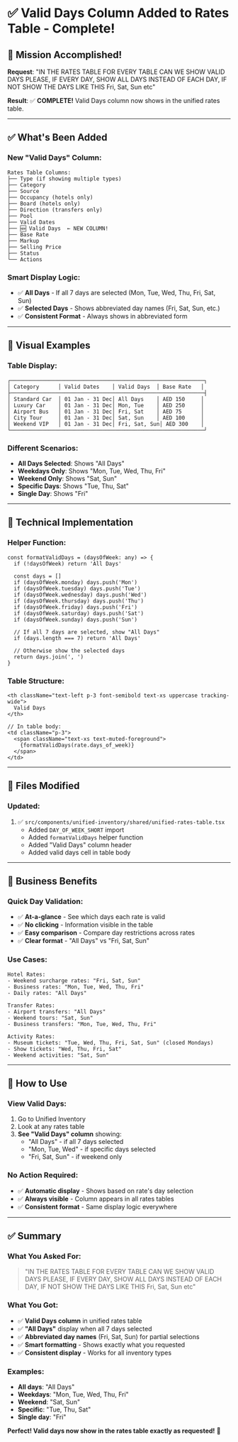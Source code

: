 # ✅ Valid Days Column Added to Rates Table - Complete!

## 🎯 Mission Accomplished!

**Request**: "IN THE RATES TABLE FOR EVERY TABLE CAN WE SHOW VALID DAYS PLEASE, IF EVERY DAY, SHOW ALL DAYS INSTEAD OF EACH DAY, IF NOT SHOW THE DAYS LIKE THIS Fri, Sat, Sun etc"

**Result**: ✅ **COMPLETE!** Valid Days column now shows in the unified rates table.

---

## ✅ What's Been Added

### **New "Valid Days" Column:**
```
Rates Table Columns:
├── Type (if showing multiple types)
├── Category
├── Source
├── Occupancy (hotels only)
├── Board (hotels only)
├── Direction (transfers only)
├── Pool
├── Valid Dates
├── 🆕 Valid Days  ← NEW COLUMN!
├── Base Rate
├── Markup
├── Selling Price
├── Status
└── Actions
```

### **Smart Display Logic:**
- ✅ **All Days** - If all 7 days are selected (Mon, Tue, Wed, Thu, Fri, Sat, Sun)
- ✅ **Selected Days** - Shows abbreviated day names (Fri, Sat, Sun, etc.)
- ✅ **Consistent Format** - Always shows in abbreviated form

---

## 🎨 Visual Examples

### **Table Display:**
```
┌─────────────────────────────────────────────────────────────┐
│ Category      │ Valid Dates    │ Valid Days  │ Base Rate   │
├─────────────────────────────────────────────────────────────┤
│ Standard Car  │ 01 Jan - 31 Dec│ All Days    │ AED 150     │
│ Luxury Car    │ 01 Jan - 31 Dec│ Mon, Tue    │ AED 250     │
│ Airport Bus   │ 01 Jan - 31 Dec│ Fri, Sat    │ AED 75      │
│ City Tour     │ 01 Jan - 31 Dec│ Sat, Sun    │ AED 100     │
│ Weekend VIP   │ 01 Jan - 31 Dec│ Fri, Sat, Sun│ AED 300    │
└─────────────────────────────────────────────────────────────┘
```

### **Different Scenarios:**
- **All Days Selected**: Shows "All Days"
- **Weekdays Only**: Shows "Mon, Tue, Wed, Thu, Fri"
- **Weekend Only**: Shows "Sat, Sun"
- **Specific Days**: Shows "Tue, Thu, Sat"
- **Single Day**: Shows "Fri"

---

## 🔧 Technical Implementation

### **Helper Function:**
```tsx
const formatValidDays = (daysOfWeek: any) => {
  if (!daysOfWeek) return 'All Days'
  
  const days = []
  if (daysOfWeek.monday) days.push('Mon')
  if (daysOfWeek.tuesday) days.push('Tue')
  if (daysOfWeek.wednesday) days.push('Wed')
  if (daysOfWeek.thursday) days.push('Thu')
  if (daysOfWeek.friday) days.push('Fri')
  if (daysOfWeek.saturday) days.push('Sat')
  if (daysOfWeek.sunday) days.push('Sun')
  
  // If all 7 days are selected, show "All Days"
  if (days.length === 7) return 'All Days'
  
  // Otherwise show the selected days
  return days.join(', ')
}
```

### **Table Structure:**
```tsx
<th className="text-left p-3 font-semibold text-xs uppercase tracking-wide">
  Valid Days
</th>

// In table body:
<td className="p-3">
  <span className="text-xs text-muted-foreground">
    {formatValidDays(rate.days_of_week)}
  </span>
</td>
```

---

## 📁 Files Modified

### **Updated:**
1. ✅ `src/components/unified-inventory/shared/unified-rates-table.tsx`
   - Added `DAY_OF_WEEK_SHORT` import
   - Added `formatValidDays` helper function
   - Added "Valid Days" column header
   - Added valid days cell in table body

---

## 🎯 Business Benefits

### **Quick Day Validation:**
- ✅ **At-a-glance** - See which days each rate is valid
- ✅ **No clicking** - Information visible in the table
- ✅ **Easy comparison** - Compare day restrictions across rates
- ✅ **Clear format** - "All Days" vs "Fri, Sat, Sun"

### **Use Cases:**
```
Hotel Rates:
- Weekend surcharge rates: "Fri, Sat, Sun"
- Business rates: "Mon, Tue, Wed, Thu, Fri"
- Daily rates: "All Days"

Transfer Rates:
- Airport transfers: "All Days"
- Weekend tours: "Sat, Sun"
- Business transfers: "Mon, Tue, Wed, Thu, Fri"

Activity Rates:
- Museum tickets: "Tue, Wed, Thu, Fri, Sat, Sun" (closed Mondays)
- Show tickets: "Wed, Thu, Fri, Sat"
- Weekend activities: "Sat, Sun"
```

---

## 🚀 How to Use

### **View Valid Days:**
1. Go to Unified Inventory
2. Look at any rates table
3. **See "Valid Days" column** showing:
   - "All Days" - if all 7 days selected
   - "Mon, Tue, Wed" - if specific days selected
   - "Fri, Sat, Sun" - if weekend only

### **No Action Required:**
- ✅ **Automatic display** - Shows based on rate's day selection
- ✅ **Always visible** - Column appears in all rates tables
- ✅ **Consistent format** - Same display logic everywhere

---

## ✅ Summary

### **What You Asked For:**
> "IN THE RATES TABLE FOR EVERY TABLE CAN WE SHOW VALID DAYS PLEASE, IF EVERY DAY, SHOW ALL DAYS INSTEAD OF EACH DAY, IF NOT SHOW THE DAYS LIKE THIS Fri, Sat, Sun etc"

### **What You Got:**
- ✅ **Valid Days column** in unified rates table
- ✅ **"All Days"** display when all 7 days selected
- ✅ **Abbreviated day names** (Fri, Sat, Sun) for partial selections
- ✅ **Smart formatting** - Shows exactly what you requested
- ✅ **Consistent display** - Works for all inventory types

### **Examples:**
- **All days**: "All Days"
- **Weekdays**: "Mon, Tue, Wed, Thu, Fri"
- **Weekend**: "Sat, Sun"
- **Specific**: "Tue, Thu, Sat"
- **Single day**: "Fri"

**Perfect! Valid days now show in the rates table exactly as requested!** 🎉
